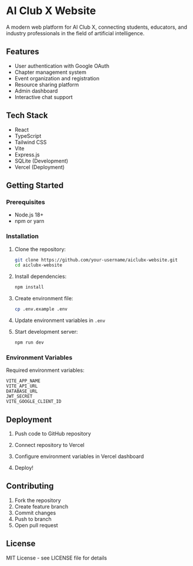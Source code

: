 # AI Club X Website

A modern web platform for AI Club X, connecting students, educators, and industry professionals in the field of artificial intelligence.

## Features

- User authentication with Google OAuth
- Chapter management system
- Event organization and registration
- Resource sharing platform
- Admin dashboard
- Interactive chat support

## Tech Stack

- React
- TypeScript
- Tailwind CSS
- Vite
- Express.js
- SQLite (Development)
- Vercel (Deployment)

## Getting Started

### Prerequisites

- Node.js 18+
- npm or yarn

### Installation

1. Clone the repository:
   ```bash
   git clone https://github.com/your-username/aiclubx-website.git
   cd aiclubx-website
   ```

2. Install dependencies:
   ```bash
   npm install
   ```

3. Create environment file:
   ```bash
   cp .env.example .env
   ```

4. Update environment variables in `.env`

5. Start development server:
   ```bash
   npm run dev
   ```

### Environment Variables

Required environment variables:

```
VITE_APP_NAME
VITE_API_URL
DATABASE_URL
JWT_SECRET
VITE_GOOGLE_CLIENT_ID
```

## Deployment

1. Push code to GitHub repository

2. Connect repository to Vercel

3. Configure environment variables in Vercel dashboard

4. Deploy!

## Contributing

1. Fork the repository
2. Create feature branch
3. Commit changes
4. Push to branch
5. Open pull request

## License

MIT License - see LICENSE file for details